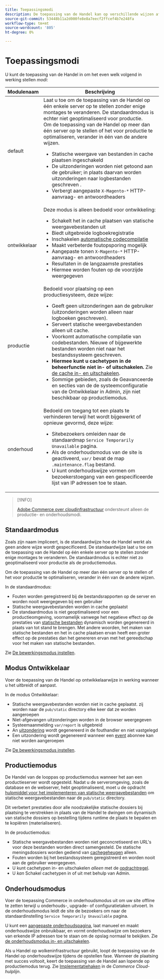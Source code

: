 ```yaml
---
title: Toepassingsmodi
description: De toepassing van de Handel kan op verschillende wijzen afhankelijk van uw behoeften werken. Bekijk een gedetailleerde lijst met de beschikbare toepassingsmodi.
source-git-commit: 53448b11a2d000fe8e8a7eecf2ffcef4b7e248fa
workflow-type: tm+mt
source-wordcount: '805'
ht-degree: 0%

---
```



# Toepassingsmodi

U kunt de toepassing van de Handel in om het even welk volgend in werking stellen _modi_:

| Modulenaam | Beschrijving |
| ----------- | ----------- |
| default | Laat u toe om de toepassing van de Handel op één enkele server op te stellen zonder enige montages te veranderen. De standaardmodus is echter niet geoptimaliseerd voor productie.<br>Om de toepassing van de Handel op meer dan één server op te stellen of het voor productie te optimaliseren, verander in één van de andere wijzen.<ul><li>Statische weergave van bestanden in cache plaatsen ingeschakeld</li><li>De uitzonderingen worden niet getoond aan de gebruiker; in plaats daarvan worden uitzonderingen naar logbestanden geschreven .</li><li>Verbergt aangepaste `X-Magento-*` HTTP-aanvraag- en antwoordheaders</li></ul> |
| ontwikkelaar | Deze modus is alleen bedoeld voor ontwikkeling:<ul><li>Schakelt het in cache plaatsen van statische weergavebestanden uit</li><li>Biedt uitgebreide logboekregistratie</li><li>Inschakelen [automatische codecompilatie](../cli/code-compiler.md)</li><li>Maakt verbeterde foutopsporing mogelijk</li><li>Aangepaste tonen `X-Magento-*` HTTP-aanvraag- en antwoordheaders</li><li>Resultaten in de langzaamste prestaties</li><li>Hiermee worden fouten op de voorzijde weergegeven</li></ul> |
| productie | Bedoeld voor plaatsing op een productiesysteem, deze wijze:<ul><li>Geeft geen uitzonderingen aan de gebruiker (uitzonderingen worden alleen naar logboeken geschreven).</li><li>Serveert statische weergavebestanden alleen uit cache.</li><li>Voorkomt automatische compilatie van codebestanden. Nieuwe of bijgewerkte bestanden worden niet naar het bestandssysteem geschreven.</li><li>**Hiermee kunt u cachetypen in de beheerfunctie niet in- of uitschakelen.** Zie [de cache in- en uitschakelen](../cli/manage-cache.md#enable-or-disable-cache-types).</li><li>Sommige gebieden, zoals de Geavanceerde en secties van de de systeemconfiguratie van de Ontwikkelaar in Admin, zijn niet beschikbaar op productiemodus.</li></ul> |
| onderhoud | Bedoeld om toegang tot een plaats te verhinderen terwijl het wordt bijgewerkt of opnieuw gevormd, deze wijze:<ul><li>Sitebezoekers omleiden naar de standaardmap `Service Temporarily Unavailable` pagina.</li><li>Als de onderhoudsmodus van de site is geactiveerd, `var/` bevat de map `.maintenance.flag` bestand.</li><li>U kunt onderhoudswijze vormen om bezoekerstoegang van een gespecificeerde lijst van IP adressen toe te staan.</li></ul> |

>[!INFO]
>
>[Adobe Commerce over cloudinfrastructuur](https://devdocs.magento.com/cloud/bk-cloud.html) ondersteunt alleen de productie- en onderhoudsmodi.

## Standaardmodus

Zoals zijn naam impliceert, is de standaardwijze hoe de Handel werkt als geen andere wijze wordt gespecificeerd. De standaardwijze laat u toe om de toepassing van de Handel op één enkele server op te stellen zonder enige montages te veranderen. De standaardmodus is echter niet zo geoptimaliseerd voor productie als de productiemodus.

Om de toepassing van de Handel op meer dan één server op te stellen of het voor productie te optimaliseren, verander in één van de andere wijzen.

In de standaardmodus:

- Fouten worden geregistreerd bij de bestandsrapporten op de server en worden nooit weergegeven bij een gebruiker
- Statische weergavebestanden worden in cache geplaatst
- De standaardmodus is niet geoptimaliseerd voor een productieomgeving, voornamelijk vanwege het negatieve effect op de prestaties van [statische bestanden](https://glossary.magento.com/static-files) dynamisch worden gegenereerd in plaats van tot stand te brengen. Met andere woorden, het maken van statische bestanden en het in cache plaatsen ervan heeft een groter effect op de prestaties dan het genereren ervan met het gereedschap voor het maken van statische bestanden.

Zie [De bewerkingsmodus instellen](../cli/set-mode.md).

## Modus Ontwikkelaar

Voer de toepassing van de Handel op ontwikkelaarwijze in werking wanneer u het uitbreidt of aanpast.

In de modus Ontwikkelaar:

- Statische weergavebestanden worden niet in cache geplaatst. zij worden naar de `pub/static` directory elke keer dat ze worden aangeroepen
- Niet-afgevangen uitzonderingen worden in de browser weergegeven
- Systeemaanmelding `var/report` is uitgebreid
- An [uitzondering](https://glossary.magento.com/exception) wordt gegenereerd in de fouthandler en niet vastgelegd
- Een uitzondering wordt gegenereerd wanneer een [event](https://glossary.magento.com/event) abonnee kan niet worden aangeroepen

Zie [De bewerkingsmodus instellen](../cli/set-mode.md).

## Productiemodus

De Handel van de looppas op productiemodus wanneer het aan een productieserver wordt opgesteld. Nadat u de serveromgeving, zoals de database en de webserver, hebt geoptimaliseerd, moet u de opdracht [hulpmiddel voor het implementeren van statische weergavebestanden](../cli/static-view-file-deployment.md) om statische weergavebestanden naar de `pub/static` directory.

Dit verbetert prestaties door alle noodzakelijke statische dossiers bij plaatsing te verstrekken in plaats van de Handel te dwingen om dynamisch van statische dossiers op bestelling tijdens runtime de plaats te bepalen en te kopiëren (materialiseren).

In de productiemodus:

- Statische weergavebestanden worden niet geconcretiseerd en URL&#39;s voor deze bestanden worden direct samengesteld. De statische meningsdossiers worden gediend van [cachegeheugen](https://glossary.magento.com/cache) alleen.
- Fouten worden bij het bestandssysteem geregistreerd en worden nooit aan de gebruiker weergegeven.
- U kunt cachetypen in- en uitschakelen _alleen_ met de [opdrachtregel](../cli/manage-cache.md#config-cli-subcommands-cache-en).
- U _kan_ Schakel cachetypen in of uit met behulp van Admin.

## Onderhoudsmodus

Voer de toepassing Commerce in onderhoudsmodus uit om uw site offline te zetten terwijl u onderhouds-, upgrade- of configuratietaken uitvoert. In de onderhoudsmodus leidt de site de bezoekers om naar de standaardinstelling `Service Temporarily Unavailable` pagina.

U kunt een [aangepaste onderhoudspagina](https://experienceleague.adobe.com/docs/commerce-operations/upgrade-guide/troubleshooting/maintenance-mode-options.html), laat manueel en maakt onderhoudswijze onbruikbaar, en vormt onderhoudswijze om bezoekers van erkende IP adressen toe te staan om de opslag normaal te bekijken. Zie [de onderhoudsmodus in- en uitschakelen](https://devdocs.magento.com/guides/v2.4/install-gde/install/cli/install-cli-subcommands-maint.html).

Als u Handel op wolkeninfrastructuur gebruikt, loopt de toepassing van de Handel op onderhoudswijze tijdens de opstellen fase. Wanneer de plaatsing met succes voltooit, keert de toepassing van de Handel aan lopende op productiemodus terug. Zie [Implementatiehaken](https://devdocs.magento.com/cloud/reference/discover-deploy.html#cloud-deploy-over-phases-hook) in de _Commerce Cloud-hulplijn_.
